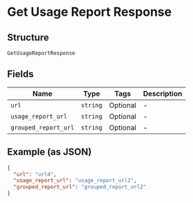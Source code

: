 
# Get Usage Report Response

## Structure

`GetUsageReportResponse`

## Fields

| Name | Type | Tags | Description |
|  --- | --- | --- | --- |
| `url` | `string` | Optional | - |
| `usage_report_url` | `string` | Optional | - |
| `grouped_report_url` | `string` | Optional | - |

## Example (as JSON)

```json
{
  "url": "url4",
  "usage_report_url": "usage_report_url2",
  "grouped_report_url": "grouped_report_url2"
}
```

